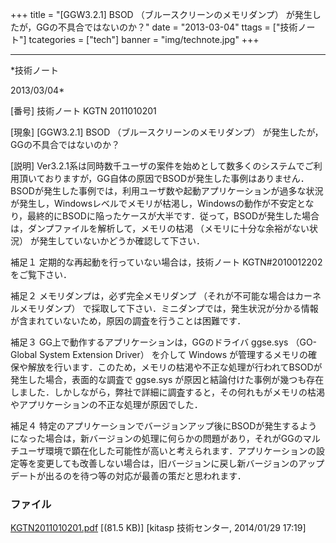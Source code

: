 ﻿+++
title = "[GGW3.2.1] BSOD （ブルースクリーンのメモリダンプ） が発生したが，GGの不具合ではないのか？"
date = "2013-03-04"
ttags = ["技術ノート"]
tcategories = ["tech"]
banner = "img/technote.jpg"
+++

-----------------------------------------------------------------------------------------------------------------------------

*技術ノート

2013/03/04*


[番号]
技術ノート KGTN 2011010201

[現象]
[GGW3.2.1] BSOD （ブルースクリーンのメモリダンプ）
が発生したが，GGの不具合ではないのか？

[説明]
Ver3.2.1系は同時数千ユーザの案件を始めとして数多くのシステムでご利用頂いておりますが，GG自体の原因でBSODが発生した事例はありません．BSODが発生した事例では，利用ユーザ数や起動アプリケーションが過多な状況が発生し，Windowsレベルでメモリが枯渇し，Windowsの動作が不安定となり，最終的にBSODに陥ったケースが大半です．従って，BSODが発生した場合は，ダンプファイルを解析して，メモリの枯渇
（メモリに十分な余裕がない状況）
が発生していないかどうか確認して下さい．

補足１
定期的な再起動を行っていない場合は，技術ノート KGTN#2010012202
をご覧下さい．

補足２
メモリダンプは，必ず完全メモリダンプ
（それが不可能な場合はカーネルメモリダンプ）
で採取して下さい．ミニダンプでは，発生状況が分かる情報が含まれていないため，原因の調査を行うことは困難です．

補足３
GG上で動作するアプリケーションは，GGのドライバ ggse.sys （GO-Global
System Extension Driver） を介して Windows
が管理するメモリの確保や解放を行います．このため，メモリの枯渇や不正な処理が行われてBSODが発生した場合，表面的な調査で
ggse.sys
が原因と結論付けた事例が幾つも存在しました．しかしながら，弊社で詳細に調査すると，その何れもがメモリの枯渇やアプリケーションの不正な処理が原因でした．

補足４
特定のアプリケーションでバージョンアップ後にBSODが発生するようになった場合は，新バージョンの処理に何らかの問題があり，それがGGのマルチユーザ環境で顕在化した可能性が高いと考えられます．アプリケーションの設定等を変更しても改善しない場合は，旧バージョンに戻し新バージョンのアップデートが出るのを待つ等の対応が最善の策だと思われます．


### ファイル

 
 


[KGTN2011010201.pdf](http://techreport.kitasp.net/attachments/download/1514/KGTN2011010201.pdf)
 [(81.5 KB)] [kitasp 技術センター, 2014/01/29
17:19]


 


 

